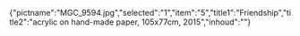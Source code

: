 {"pictname":"MGC_9594.jpg","selected":"1","item":"5","title1":"Friendship","title2":"acrylic on hand-made paper, 105x77cm, 2015","inhoud":""}